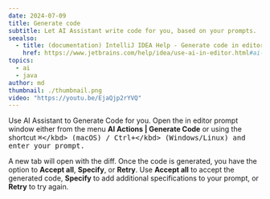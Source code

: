 ```yaml
---
date: 2024-07-09
title: Generate code
subtitle: Let AI Assistant write code for you, based on your prompts.
seealso:
  - title: (documentation) IntelliJ IDEA Help - Generate code in editor
    href: https://www.jetbrains.com/help/idea/use-ai-in-editor.html#ai-generate-code-in-editor
topics:
  - ai
  - java
author: md
thumbnail: ./thumbnail.png
video: "https://youtu.be/EjaQjp2rYVQ"
---
```


Use AI Assistant to Generate Code for you. Open the in editor prompt window either from the menu **AI Actions | Generate Code** or using the shortcut <kbd>⌘\</kbd> (macOS) / <kbd>Ctrl+\</kbd> (Windows/Linux) and enter your prompt.

A new tab will open with the diff. Once the code is generated, you have the option to **Accept all**, **Specify**, or **Retry**.
Use **Accept all** to accept the generated code, **Specify** to add additional specifications to your prompt, or **Retry** to try again.
